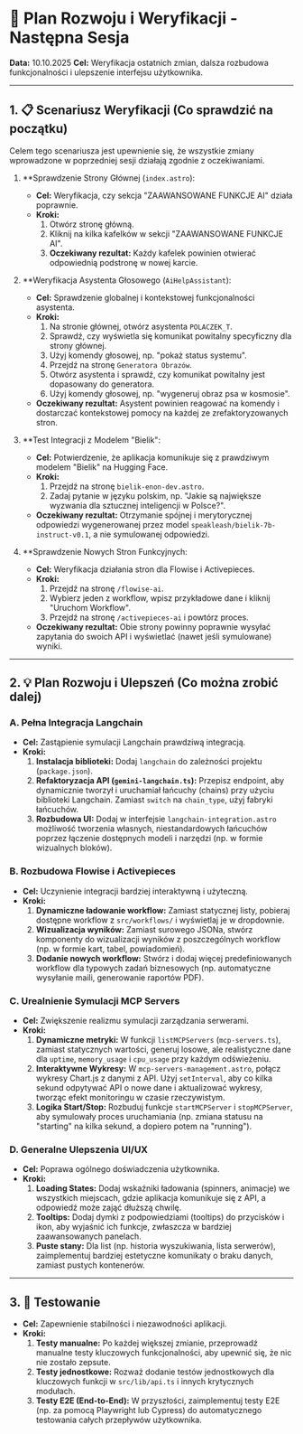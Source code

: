 
# 🚀 Plan Rozwoju i Weryfikacji - Następna Sesja

**Data:** 10.10.2025
**Cel:** Weryfikacja ostatnich zmian, dalsza rozbudowa funkcjonalności i ulepszenie interfejsu użytkownika.

---

## 1. 📋 Scenariusz Weryfikacji (Co sprawdzić na początku)

Celem tego scenariusza jest upewnienie się, że wszystkie zmiany wprowadzone w poprzedniej sesji działają zgodnie z oczekiwaniami.

1.  **Sprawdzenie Strony Głównej (`index.astro`):
    -   **Cel:** Weryfikacja, czy sekcja "ZAAWANSOWANE FUNKCJE AI" działa poprawnie.
    -   **Kroki:**
        1.  Otwórz stronę główną.
        2.  Kliknij na kilka kafelków w sekcji "ZAAWANSOWANE FUNKCJE AI".
        3.  **Oczekiwany rezultat:** Każdy kafelek powinien otwierać odpowiednią podstronę w nowej karcie.

2.  **Weryfikacja Asystenta Głosowego (`AiHelpAssistant`):
    -   **Cel:** Sprawdzenie globalnej i kontekstowej funkcjonalności asystenta.
    -   **Kroki:**
        1.  Na stronie głównej, otwórz asystenta `POLACZEK_T`.
        2.  Sprawdź, czy wyświetla się komunikat powitalny specyficzny dla strony głównej.
        3.  Użyj komendy głosowej, np. "pokaż status systemu".
        4.  Przejdź na stronę `Generatora Obrazów`.
        5.  Otwórz asystenta i sprawdź, czy komunikat powitalny jest dopasowany do generatora.
        6.  Użyj komendy głosowej, np. "wygeneruj obraz psa w kosmosie".
    -   **Oczekiwany rezultat:** Asystent powinien reagować na komendy i dostarczać kontekstowej pomocy na każdej ze zrefaktoryzowanych stron.

3.  **Test Integracji z Modelem "Bielik":
    -   **Cel:** Potwierdzenie, że aplikacja komunikuje się z prawdziwym modelem "Bielik" na Hugging Face.
    -   **Kroki:**
        1.  Przejdź na stronę `bielik-enon-dev.astro`.
        2.  Zadaj pytanie w języku polskim, np. "Jakie są największe wyzwania dla sztucznej inteligencji w Polsce?".
    -   **Oczekiwany rezultat:** Otrzymanie spójnej i merytorycznej odpowiedzi wygenerowanej przez model `speakleash/bielik-7b-instruct-v0.1`, a nie symulowanej odpowiedzi.

4.  **Sprawdzenie Nowych Stron Funkcyjnych:
    -   **Cel:** Weryfikacja działania stron dla Flowise i Activepieces.
    -   **Kroki:**
        1.  Przejdź na stronę `/flowise-ai`.
        2.  Wybierz jeden z workflow, wpisz przykładowe dane i kliknij "Uruchom Workflow".
        3.  Przejdź na stronę `/activepieces-ai` i powtórz proces.
    -   **Oczekiwany rezultat:** Obie strony powinny poprawnie wysyłać zapytania do swoich API i wyświetlać (nawet jeśli symulowane) wyniki.

---

## 2. 💡 Plan Rozwoju i Ulepszeń (Co można zrobić dalej)

### A. Pełna Integracja Langchain

-   **Cel:** Zastąpienie symulacji Langchain prawdziwą integracją.
-   **Kroki:**
    1.  **Instalacja biblioteki:** Dodaj `langchain` do zależności projektu (`package.json`).
    2.  **Refaktoryzacja API (`gemini-langchain.ts`):** Przepisz endpoint, aby dynamicznie tworzył i uruchamiał łańcuchy (chains) przy użyciu biblioteki Langchain. Zamiast `switch` na `chain_type`, użyj fabryki łańcuchów.
    3.  **Rozbudowa UI:** Dodaj w interfejsie `langchain-integration.astro` możliwość tworzenia własnych, niestandardowych łańcuchów poprzez łączenie dostępnych modeli i narzędzi (np. w formie wizualnych bloków).

### B. Rozbudowa Flowise i Activepieces

-   **Cel:** Uczynienie integracji bardziej interaktywną i użyteczną.
-   **Kroki:**
    1.  **Dynamiczne ładowanie workflow:** Zamiast statycznej listy, pobieraj dostępne workflow z `src/workflows/` i wyświetlaj je w dropdownie.
    2.  **Wizualizacja wyników:** Zamiast surowego JSONa, stwórz komponenty do wizualizacji wyników z poszczególnych workflow (np. w formie kart, tabel, powiadomień).
    3.  **Dodanie nowych workflow:** Stwórz i dodaj więcej predefiniowanych workflow dla typowych zadań biznesowych (np. automatyczne wysyłanie maili, generowanie raportów PDF).

### C. Urealnienie Symulacji MCP Servers

-   **Cel:** Zwiększenie realizmu symulacji zarządzania serwerami.
-   **Kroki:**
    1.  **Dynamiczne metryki:** W funkcji `listMCPServers` (`mcp-servers.ts`), zamiast statycznych wartości, generuj losowe, ale realistyczne dane dla `uptime`, `memory_usage` i `cpu_usage` przy każdym odświeżeniu.
    2.  **Interaktywne Wykresy:** W `mcp-servers-management.astro`, połącz wykresy Chart.js z danymi z API. Użyj `setInterval`, aby co kilka sekund odpytywać API o nowe dane i aktualizować wykresy, tworząc efekt monitoringu w czasie rzeczywistym.
    3.  **Logika Start/Stop:** Rozbuduj funkcje `startMCPServer` i `stopMCPServer`, aby symulowały proces uruchamiania (np. zmiana statusu na "starting" na kilka sekund, a dopiero potem na "running").

### D. Generalne Ulepszenia UI/UX

-   **Cel:** Poprawa ogólnego doświadczenia użytkownika.
-   **Kroki:**
    1.  **Loading States:** Dodaj wskaźniki ładowania (spinners, animacje) we wszystkich miejscach, gdzie aplikacja komunikuje się z API, a odpowiedź może zająć dłuższą chwilę.
    2.  **Tooltips:** Dodaj dymki z podpowiedziami (tooltips) do przycisków i ikon, aby wyjaśnić ich funkcje, zwłaszcza w bardziej zaawansowanych panelach.
    3.  **Puste stany:** Dla list (np. historia wyszukiwania, lista serwerów), zaimplementuj bardziej estetyczne komunikaty o braku danych, zamiast pustych kontenerów.

---

## 3. 🧪 Testowanie

-   **Cel:** Zapewnienie stabilności i niezawodności aplikacji.
-   **Kroki:**
    1.  **Testy manualne:** Po każdej większej zmianie, przeprowadź manualne testy kluczowych funkcjonalności, aby upewnić się, że nic nie zostało zepsute.
    2.  **Testy jednostkowe:** Rozważ dodanie testów jednostkowych dla kluczowych funkcji w `src/lib/api.ts` i innych krytycznych modułach.
    3.  **Testy E2E (End-to-End):** W przyszłości, zaimplementuj testy E2E (np. za pomocą Playwright lub Cypress) do automatycznego testowania całych przepływów użytkownika.
